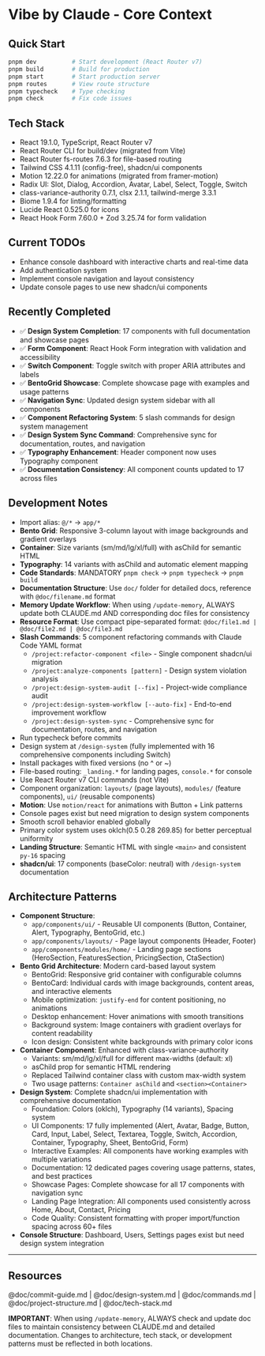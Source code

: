 # Vibe by Claude - Core Context

## Quick Start
```bash
pnpm dev          # Start development (React Router v7)
pnpm build        # Build for production
pnpm start        # Start production server
pnpm routes       # View route structure
pnpm typecheck    # Type checking
pnpm check        # Fix code issues
```

## Tech Stack
- React 19.1.0, TypeScript, React Router v7
- React Router CLI for build/dev (migrated from Vite)
- React Router fs-routes 7.6.3 for file-based routing
- Tailwind CSS 4.1.11 (config-free), shadcn/ui components
- Motion 12.22.0 for animations (migrated from framer-motion)
- Radix UI: Slot, Dialog, Accordion, Avatar, Label, Select, Toggle, Switch
- class-variance-authority 0.7.1, clsx 2.1.1, tailwind-merge 3.3.1
- Biome 1.9.4 for linting/formatting
- Lucide React 0.525.0 for icons
- React Hook Form 7.60.0 + Zod 3.25.74 for form validation

## Current TODOs
- Enhance console dashboard with interactive charts and real-time data
- Add authentication system
- Implement console navigation and layout consistency
- Update console pages to use new shadcn/ui components

## Recently Completed
- ✅ **Design System Completion**: 17 components with full documentation and showcase pages
- ✅ **Form Component**: React Hook Form integration with validation and accessibility
- ✅ **Switch Component**: Toggle switch with proper ARIA attributes and labels
- ✅ **BentoGrid Showcase**: Complete showcase page with examples and usage patterns
- ✅ **Navigation Sync**: Updated design system sidebar with all components
- ✅ **Component Refactoring System**: 5 slash commands for design system management
- ✅ **Design System Sync Command**: Comprehensive sync for documentation, routes, and navigation
- ✅ **Typography Enhancement**: Header component now uses Typography component
- ✅ **Documentation Consistency**: All component counts updated to 17 across files

## Development Notes
- Import alias: `@/*` → `app/*`
- **Bento Grid**: Responsive 3-column layout with image backgrounds and gradient overlays
- **Container**: Size variants (sm/md/lg/xl/full) with asChild for semantic HTML
- **Typography**: 14 variants with asChild and automatic element mapping
- **Code Standards**: MANDATORY `pnpm check` → `pnpm typecheck` → `pnpm build`
- **Documentation Structure**: Use `doc/` folder for detailed docs, reference with `@doc/filename.md` format
- **Memory Update Workflow**: When using `/update-memory`, ALWAYS update both CLAUDE.md AND corresponding doc files for consistency
- **Resource Format**: Use compact pipe-separated format: `@doc/file1.md | @doc/file2.md | @doc/file3.md`
- **Slash Commands**: 5 component refactoring commands with Claude Code YAML format
  - `/project:refactor-component <file>` - Single component shadcn/ui migration
  - `/project:analyze-components [pattern]` - Design system violation analysis  
  - `/project:design-system-audit [--fix]` - Project-wide compliance audit
  - `/project:design-system-workflow [--auto-fix]` - End-to-end improvement workflow
  - `/project:design-system-sync` - Comprehensive sync for documentation, routes, and navigation
- Run typecheck before commits
- Design system at `/design-system` (fully implemented with 16 comprehensive components including Switch)
- Install packages with fixed versions (no ^ or ~)
- File-based routing: `_landing.*` for landing pages, `console.*` for console
- Use React Router v7 CLI commands (not Vite)
- Component organization: `layouts/` (page layouts), `modules/` (feature components), `ui/` (reusable components)
- **Motion**: Use `motion/react` for animations with Button + Link patterns
- Console pages exist but need migration to design system components
- Smooth scroll behavior enabled globally
- Primary color system uses oklch(0.5 0.28 269.85) for better perceptual uniformity
- **Landing Structure**: Semantic HTML with single `<main>` and consistent `py-16` spacing
- **shadcn/ui**: 17 components (baseColor: neutral) with `/design-system` documentation

## Architecture Patterns
- **Component Structure**: 
  - `app/components/ui/` - Reusable UI components (Button, Container, Alert, Typography, BentoGrid, etc.)
  - `app/components/layouts/` - Page layout components (Header, Footer)
  - `app/components/modules/home/` - Landing page sections (HeroSection, FeaturesSection, PricingSection, CtaSection)
- **Bento Grid Architecture**: Modern card-based layout system
  - BentoGrid: Responsive grid container with configurable columns
  - BentoCard: Individual cards with image backgrounds, content areas, and interactive elements
  - Mobile optimization: `justify-end` for content positioning, no animations
  - Desktop enhancement: Hover animations with smooth transitions
  - Background system: Image containers with gradient overlays for content readability
  - Icon design: Consistent white backgrounds with primary color icons
- **Container Component**: Enhanced with class-variance-authority
  - Variants: sm/md/lg/xl/full for different max-widths (default: xl)
  - asChild prop for semantic HTML rendering
  - Replaced Tailwind container class with custom max-width system
  - Two usage patterns: `Container asChild` and `<section><Container>`
- **Design System**: Complete shadcn/ui implementation with comprehensive documentation
  - Foundation: Colors (oklch), Typography (14 variants), Spacing system
  - UI Components: 17 fully implemented (Alert, Avatar, Badge, Button, Card, Input, Label, Select, Textarea, Toggle, Switch, Accordion, Container, Typography, Sheet, BentoGrid, Form)
  - Interactive Examples: All components have working examples with multiple variations
  - Documentation: 12 dedicated pages covering usage patterns, states, and best practices
  - Showcase Pages: Complete showcase for all 17 components with navigation sync
  - Landing Page Integration: All components used consistently across Home, About, Contact, Pricing
  - Code Quality: Consistent formatting with proper import/function spacing across 60+ files
- **Console Structure**: Dashboard, Users, Settings pages exist but need design system integration

---

## Resources
@doc/commit-guide.md | @doc/design-system.md | @doc/commands.md | @doc/project-structure.md | @doc/tech-stack.md

**IMPORTANT**: When using `/update-memory`, ALWAYS check and update doc files to maintain consistency between CLAUDE.md and detailed documentation. Changes to architecture, tech stack, or development patterns must be reflected in both locations.